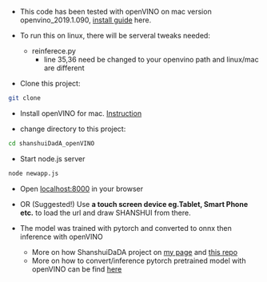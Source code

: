 * This code has been tested with openVINO on mac version openvino_2019.1.090, [install guide](https://docs.openvinotoolkit.org/latest/_docs_install_guides_installing_openvino_macos.html) here.

* To run this on linux, there will be serveral tweaks needed:
   * reinferece.py
      - line 35,36 need be changed to your openvino path and linux/mac are different


* Clone this project:
``` bash
git clone
```

* Install openVINO for mac. [Instruction](https://docs.openvinotoolkit.org/latest/_docs_install_guides_installing_openvino_macos.html)

* change directory to this project:
``` bash
cd shanshuiDadA_openVINO
```

* Start node.js server
``` bash
node newapp.js
```
* Open [localhost:8000](http://localhost:8000/) in your browser

* OR (Suggested!) Use **a touch screen device eg.Tablet, Smart Phone etc.** to load the url and draw SHANSHUI from there. 

* The model was trained with pytorch and converted to onnx then inference with openVINO
    * More on how ShanshuiDaDA project on [my page](https://www.aven.cc/Shanshui-DaDA.html) and [this repo](https://github.com/aaaven/ShanshuiDaDA_pth)
    * More on how to convert/inference pytorch pretrained model with openVINO can be find [here](https://github.com/aaaven/shanshuiDaDA_openVINO_modelONLY)
